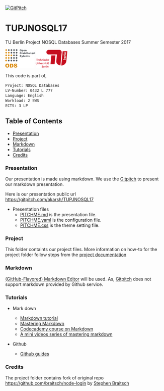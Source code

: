 [![GitPitch](https://gitpitch.com/assets/badge.svg)](https://gitpitch.com/akarsh/TUPJNOSQL17/master?grs=github&t=white)

# TUPJNOSQL17
TU Berlin Project NOSQL Databases Summer Semester 2017   

![](images/image1.png) ![](images/image.png)

This code is part of,

    Project: NOSQL Databases
    LV-Number: 0432 L 777
    Language: English
    Workload: 2 SWS
    ECTS: 3 LP

## Table of Contents
- [Presentation](#presentation)
- [Project](#project)
- [Markdown](#markdown)
- [Tutorials](#tutorials)
- [Credits](#credits)

### Presentation
Our presentation is made using markdown. We use the [Gitpitch](https://gitpitch.com) to present our markdown presentation.

Here is our presentation public url https://gitpitch.com/akarsh/TUPJNOSQL17 

- Presentation files
    - [PITCHME.md](PITCHME.md) is the presentation file.
    - [PITCHME.yaml](PITCHME.yaml) is the configuration file.
    - [PITCHME.css](PITCHME.css) is the theme setting file.

### Project
This folder containts our project files. More information on how-to for the project folder follow steps from the [project documentation](project/readme.md)

### Markdown
[(GitHub-Flavored) Markdown Editor](https://jbt.github.io/markdown-editor/) will be used. As, [Gitpitch](https://gitpitch.com) does not support markdown provided by Github service.

### Tutorials
- Mark down
    - [Markdown tutorial](http://www.markdowntutorial.com/)
    - [Mastering Markdown](https://guides.github.com/features/mastering-markdown/)
    - [Codecademy course on Markdown](https://www.google.de/url?sa=t&rct=j&q=&esrc=s&source=web&cd=3&ved=0ahUKEwj0xeHIq7DUAhVBuBoKHS69AggQFgg0MAI&url=https%3A%2F%2Fwww.codecademy.com%2Fcourses%2Fweb-intermediate-en-Bw3bg%2F0%2F1&usg=AFQjCNHm8_PJ4xOtbmdNlsGD3E1IZBp4pA&sig2=pKnUgTZSpMCEb8Feh4M1uA&cad=rja)
    - [A mini videos series of mastering markdown](https://masteringmarkdown.com/)

- Github
    - [Github guides](https://guides.github.com/)
    
### Credits
The project folder contains fork of original repo https://github.com/braitsch/node-login by [Stephen Braitsch](https://github.com/braitsch)
